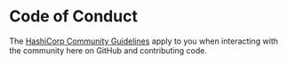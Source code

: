 # Code of Conduct

The [HashiCorp Community Guidelines][hashicorp-community-guidelines] apply to
you when interacting with the community here on GitHub and contributing code.

[hashicorp-community-guidelines]: https://www.hashicorp.com/community-guidelines
